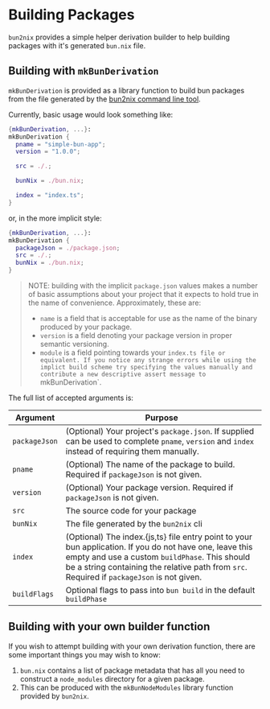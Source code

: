 # Building Packages

`bun2nix` provides a simple helper derivation builder to help building packages with it's generated `bun.nix` file.

## Building with `mkBunDerivation`

`mkBunDerivation` is provided as a library function to build bun packages from the file generated by the [bun2nix command line tool](./using-the-command-line-tool.md).

Currently, basic usage would look something like:

```nix
{mkBunDerivation, ...}:
mkBunDerivation {
  pname = "simple-bun-app";
  version = "1.0.0";

  src = ./.;

  bunNix = ./bun.nix;

  index = "index.ts";
}
```

or, in the more implicit style:

```nix
{mkBunDerivation, ...}:
mkBunDerivation {
  packageJson = ./package.json;
  src = ./.;
  bunNix = ./bun.nix;
}
```

> NOTE: building with the implicit `package.json` values makes a number of basic assumptions about your project that it expects to hold true in the name of convenience. Approximately, these are:
>
> - `name` is a field that is acceptable for use as the name of the binary produced by your package.
> - `version` is a field denoting your package version in proper semantic versioning.
> - `module` is a field pointing towards your `index.ts file or equivalent.
If you notice any strange errors while using the implict build scheme try specifying the values manually and contribute a new descriptive assert message to `mkBunDerivation`.

The full list of accepted arguments is:

| Argument      | Purpose                                                                                                                                                                                                                                                 |
| ------------- | ------------------------------------------------------------------------------------------------------------------------------------------------------------------------------------------------------------------------------------------------------- |
| `packageJson` | (Optional) Your project's `package.json`. If supplied can be used to complete `pname`, `version` and `index` instead of requiring them manually.                                                                                                        |
| `pname`       | (Optional) The name of the package to build. Required if `packageJson` is not given.                                                                                                                                                                    |
| `version`     | (Optional) Your package version. Required if `packageJson` is not given.                                                                                                                                                                                |
| `src`         | The source code for your package                                                                                                                                                                                                                        |
| `bunNix`      | The file generated by the `bun2nix` cli                                                                                                                                                                                                                 |
| `index`       | (Optional) The index.{js,ts} file entry point to your bun application. If you do not have one, leave this empty and use a custom `buildPhase`. This should be a string containing the relative path from `src`. Required if `packageJson` is not given. |
| `buildFlags`  | Optional flags to pass into `bun build` in the default `buildPhase`                                                                                                                                                                                     |

## Building with your own builder function

If you wish to attempt building with your own derivation function, there are some important things you may wish to know:

1. `bun.nix` contains a list of package metadata that has all you need to construct a `node_modules` directory for a given package.
2. This can be produced with the `mkBunNodeModules` library function provided by `bun2nix`.
